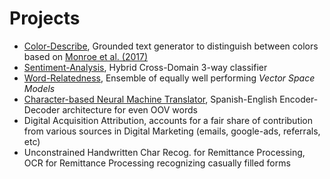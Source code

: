 # Projects
- [Color-Describe](https://github.com/codeViser/color-describe/blob/main/colors-investigate.ipynb), Grounded text generator to distinguish between colors based on [Monroe et al. (2017)](https://transacl.org/ojs/index.php/tacl/article/view/1142)
- [Sentiment-Analysis](https://github.com/codeViser/sentiment-analysis/blob/main/sentiment-investigate.ipynb), Hybrid Cross-Domain 3-way classifier
- [Word-Relatedness](https://github.com/codeViser/word-relatedness/blob/master/wordrelatedness-investigate.ipynb), Ensemble of equally well performing _Vector Space Models_
- [Character-based Neural Machine Translator](https://github.com/codeViser/esp-en-char-nmt), Spanish-English Encoder-Decoder architecture for even OOV words
- Digital Acquisition Attribution, accounts for a fair share of contribution from various
sources in Digital Marketing (emails, google-ads, referrals, etc)
- Unconstrained Handwritten Char Recog. for Remittance Processing, OCR for Remittance Processing recognizing casually filled forms
